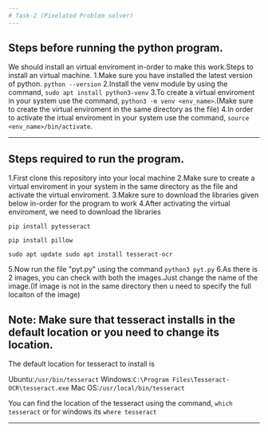 ```yaml
---
# Task-2 (Pixelated Problem solver)
---
```


## Steps before running the python program.

We should install an virtual enviroment in-order to make this work.Steps to install an virtual machine.
1.Make sure you have installed the latest version of python.
`python --version`
2.Install the venv module by using the command, `sudo apt install python3-venv`
3.To create a virtual enviroment in your system use the command, `python3 -m venv <env_name>`.(Make sure to create the virtual enviroment in the same directory as the file)
4.In order to activate the irtual enviroment in your system use the command, `source <env_name>/bin/activate`.

---

## Steps required to run the program.

1.First clone this repository into your local machine
2.Make sure to create a virtual enviroment in your system in the same directory as the file and activate the virtual enviroment.
3.Makre sure to download the libraries given below in-order for the program to work
4.After activating the virtual enviroment, we need to download the libraries

`pip install pytesseract`

`pip install pillow`

`sudo apt update
sudo apt install tesseract-ocr`

5.Now run the file "pyt.py" using the command `python3 pyt.py`
6.As there is 2 images, you can check with both the images.Just change the name of the image.(If image is not in the same directory then u need to specify the full locaiton of the image)

## Note: Make sure that tesseract installs in the default location or you need to change its location.

The default location for tesseract to install is

Ubuntu:`/usr/bin/tesseract`
Windows:`C:\Program Files\Tesseract-OCR\tesseract.exe`
Mac OS:`/usr/local/bin/tesseract`

You can find the location of the tesseract using the command, `which tesseract` or for windows its `where tesseract`

---
